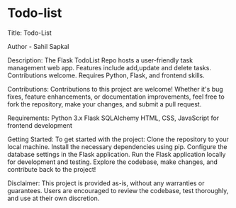 # Todo-list
Title: Todo-List

Author - Sahil Sapkal

Description:
The Flask TodoList Repo hosts a user-friendly task management web app. Features include add,update and delete tasks. Contributions welcome. Requires Python, Flask, and frontend skills.

Contributions:
Contributions to this project are welcome! Whether it's bug fixes, feature enhancements, or documentation improvements, feel free to fork the repository, make your changes, and submit a pull request.

Requirements:
Python 3.x
Flask
SQLAlchemy
HTML, CSS, JavaScript for frontend development

Getting Started:
To get started with the project:
Clone the repository to your local machine.
Install the necessary dependencies using pip.
Configure the database settings in the Flask application.
Run the Flask application locally for development and testing.
Explore the codebase, make changes, and contribute back to the project!

Disclaimer:
This project is provided as-is, without any warranties or guarantees. Users are encouraged to review the codebase, test thoroughly, and use at their own discretion.





